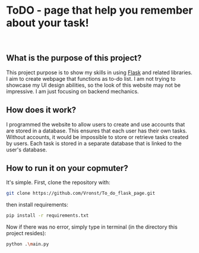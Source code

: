 # ToDO - page that help you remember about your task!

<br>

## What is the purpose of this project?
This project purpose is to show my skills in using [Flask](https://flask.palletsprojects.com/en/3.0.x/) and related libraries. I aim to create webpage that functions as to-do list. I am not trying to showcase my UI design abilities, so the look of this website may not be impressive. I am just focusing on backend mechanics.

## How does it work?
I programmed the website to allow users to create and use accounts that are stored in a database. This ensures that each user has their own tasks. Without accounts, it would be impossible to store or retrieve tasks created by users. Each task is stored in a separate database that is linked to the user's database.

## How to run it on your copmuter?
It's simple. First, clone the repository with:

```bash
git clone https://github.com/Vronst/To_do_flask_page.git
```
then install requirements:
```bash
pip install -r requirements.txt
```

Now if there was no error, simply type in terminal (in the directory this project resides):
```bash
python .\main.py
```

